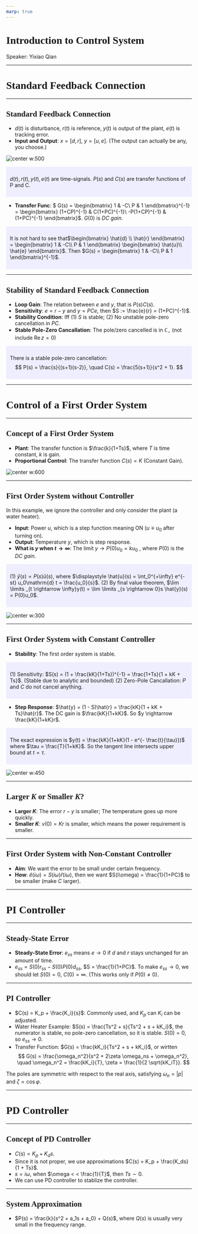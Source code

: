 ```yaml
---
marp: true
---
```

<style>
  section {
    font-family: 'LXGW Bright';
  }

  h1, h2, h3 {
    font-family: 'LXGW Bright';
  }
</style>
<style>
img[alt~="center"] {
  display: block;
  margin: 0 auto;
}
</style>
<style>
.note {
  background-color: #eef;
  padding: 10px;
  margin: 10px 0;
  text-align: left;
}
.trick {
  background-color: #fee;
  padding: 10px;
  margin: 10px 0;
  text-align: left;
}
</style>

# Introduction to Control System

Speaker: Yixiao Qian

---

# Standard Feedback Connection

---

## Standard Feedback Connection

- $d(t)$ is disturbance, $r(t)$ is reference, $y(t)$ is output of the plant, $e(t)$ is tracking error.
- **Input and Output**: $x = [d, r]$, $y = [u,e]$. (The output can actually be any, you choose.)

![center w:500](assets/image.png)

<div class=note>

$d(t),r(t),y(t),e(t)$ are time-signals. $P(s)$ and $C(s)$ are transfer functions of P and C. 

</div>

- **Transfer Func**: $
G(s) =
\begin{bmatrix}
  1 & -C\\
  P & 1
\end{bmatrix}^{-1}
 =
 \begin{bmatrix}
   (1+CP)^{-1} & C(1+PC)^{-1}\\
   -P(1+CP)^{-1} & (1+PC)^{-1}
 \end{bmatrix}$. $G(0)$ is *DC gain*.

<div class=note>

It is not hard to see that$\begin{bmatrix}
  \hat{d} \\ \hat{r}
\end{bmatrix} =
\begin{bmatrix}
  1 & -C\\
  P & 1
\end{bmatrix}
\begin{bmatrix}
  \hat{u}\\ \hat{e}
\end{bmatrix}$. Then $G(s) = \begin{bmatrix}
  1 & -C\\
  P & 1
\end{bmatrix}^{-1}$.

</div>


---

## Stability of Standard Feedback Connection

- **Loop Gain**: The relation between $e$ and $y$, that is $P(s)C(s)$.
- **Sensitivity**: $e=r-y$ and $y=PCe$, then $S := \frac{e}{r} = (1+PC)^{-1}$.
- **Stability Condition**: Iff (1) $S$ is stable; (2) No unstable pole-zero cancellation in $PC$.
- **Stable Pole-Zero Cancallation**: The pole/zero cancelled is in $\mathbb{C}_-$ (not include $\operatorname{Re}z = 0$)

<div class=note>

There is a stable pole-zero cancellation:
$$ P(s) = \frac{s}{(s+1)(s-2)}, \quad C(s) = \frac{5(s+1)}{s^2 + 1}.  $$

</div>

---

# Control of a First Order System

---

## Concept of a First Order System

- **Plant**: The transfer function is $\frac{k}{1+Ts}$, where $T$ is time constant, $k$ is gain.
- **Proportional Control**: The transfer function $C(s) = K$ (Constant Gain).

![center w:600](assets/image-3.png)

---

## First Order System without Controller

In this example, we ignore the controller and only consider the plant (a water heater).
- **Input**: Power $u$, which is a step function meaning ON ($u \equiv u_0$ after turning on).
- **Output**: Temperature $y$, which is step response.
- **What is $y$ when $t \rightarrow \infty$**: The limit $y \rightarrow P(0)u_0 = ku_0$ , where $P(0)$ is the *DC gain*.

<div class=note>

(1) $\hat{y}(s) = P(s) \hat{u}(s)$, where $\displaystyle \hat{u}(s) = \int_0^{+\infty} e^{-st} u_0\mathrm{d} t = \frac{u_0}{s}$.
(2) By final value theorem, $\lim \limits _{t \rightarrow \infty}y(t) = \lim \limits _{s \rightarrow 0}s \hat{y}(s) = P(0)u_0$.

</div>

![center w:300](assets/image-6.png)


---

## First Order System with Constant Controller

- **Stability**: The first order system is stable.

<div class=note>

(1) Sensitivity: $S(s) = (1 + \frac{kK}{1+Ts})^{-1} = \frac{1+Ts}{1 + kK + Ts}$. (Stable due to analytic and bounded)
(2) Zero-Pole Cancallation: $P$ and $C$ do not cancel anything.

</div>

- **Step Response**: $\hat{y} = (1 - S)\hat{r} = \frac{kK}{1 + kK + Ts}\hat{r}$. The DC gain is $\frac{kK}{1+kK}$. So $y \rightarrow \frac{kK}{1+kK}r$.

<div class=note>

The exact expression is $y(t) = \frac{kK}{1+kK}(1 - e^{- \frac{t}{\tau}})$ where $\tau = \frac{T}{1+kK}$. So the tangent line intersects upper bound at $t = \tau$.

</div>


![center w:450](assets/image-4.png)

---

## Larger $K$ or Smaller $K$?

- **Larger $K$**: The error $r - y$ is smaller; The temperature goes up more quickly.
- **Smaller $K$**: $v(0) = Kr$ is smaller, which means the power requirement is smaller.

---

## First Order System with Non-Constant Controller

- **Aim**: We want the error to be small under certain frequency.
- **How**: $\hat{e}(i\omega) = S(i\omega)\hat{r}(i\omega)$, then we want $S(i\omega) = \frac{1}{1+PC}$ to be smaller (make $C$ larger).


---

# PI Controller

---

## Steady-State Error

- **Steady-State Error**: $e_{ss}$ means $e \rightarrow 0$ if $d$ and $r$ stays unchanged for an amount of time.
- $e_{ss} = S(0) r_{ss} - S(0)P(0)d_{ss}$, $S = \frac{1}{1+PC}$. To make $e_{ss} \rightarrow 0$, we should let $S(0) = 0$, $C(0) = \infty$. (This works only if $P(0) \neq 0$).

---

## PI Controller

- $C(s) = K_p + \frac{K_i}{s}$: Commonly used, and $K_p$ can $K_i$ can be adjusted.
- Water Heater Example: $S(s) = \frac{Ts^2 + s}{Ts^2 + s + kK_i}$, the numerator is stable, no pole-zero cancellation, so it is stable. $S(0) = 0$, so $e_{ss} \rightarrow 0$.
- Transfer Function: $G(s) = \frac{kK_i}{Ts^2 + s + kK_i}$, or wirtten
$$ G(s) = \frac{\omega_n^2}{s^2 + 2\zeta \omega_ns + \omega_n^2}, \quad \omega_n^2 = \frac{kK_i}{T}, \zeta = \frac{1}{2 \sqrt{kK_iT}}. $$

The poles are symmetric with respect to the real axis, satisfying $\omega_n = |p|$ and $\zeta = \cos \varphi$.


---

# PD Controller

---

## Concept of PD Controller

- $C(s) = K_p + K_ds$.
- Since it is not proper, we use approximations $C(s) = K_p + \frac{K_ds}{1 + Ts}$.
- $s = i\omega$, when $\omega < < \frac{1}{T}$, then $Ts \sim 0$.
- We can use PD controller to stablize the controller.

---

## System Approximation

- $P(s) = \frac{k}{s^2 + a_1s + a_0} + Q(s)$, where $Q(s)$ is usually very small in the frequency range.






